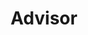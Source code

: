 ---
layout: member
weight: 9000
name: Abhishek Lekhi
title: Advisor
img: /assets/images/members/abhi.jpg
email: a.lekhi@alumni.ubc.ca
biography: >
  Abhishek Lekhi is currently a third year chemical engineering student. He has been involved in the early stages of creating Envision and continues to help out the admin team when possible. Previously Abhishek was the co-captain for the Junior Chem-E-Car and competed at Oregon State University with the team in 2017. Along with the Chem-E-Car team, Abhishek was one of the first members of the Algae team and presented a research poster at Clean Energy BC's Generate Conference. With his prior experiance, Abhishek continues to be an advisor to the admin and ChemE Car teams, helping them continue to push the science and design behind our cars.
linkedin: https://www.linkedin.com/in/abhishek-lekhi/
---
